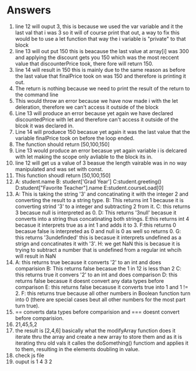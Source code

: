 # Answers
1. line 12 will ouput 3, this is because we used the var variable and it the last val that i was 3 so it will of course print that out, a way to fix this would be to use a let function that way the i variable is "private" to that block
2. line 13 will out put 150 this is beacause the last value at array[i] was 300 and applying the discount gets you 150 which was the most reccent value that discounterPrice took, there fore will return 150.
3. line 14 will result in 150 this is mainly due to the same reason as before the last value that finalPrice took on was 150 and therefore is printing it out. 
4. The return is nothing because we need to print the result of the return to the command line
5. This would throw an error because we have now made i with the let deleration, therefore we can't access it outside of the block
6. Line 13 will produce an error because yet again we have declared discountedPrice with let and therefore can't access it outside of the blcok it was declared in.
7. Line 14 will produece 150 becasue yet again it was the last value that the variable finalPrice took on before the loop ended.
8. The function should return [50,100,150]
9. Line 13 would produce an error becasue yet again variable i is delcared with let making the scope only avliable to the block its in.
10. line 12 will get us a value of 3 beasue the length vairable was in no way manipulated and was set with const.
11. This function shoudl return [50,100,150]
12. A: student.name B: student['Grad Year'] C:student.greeting() D:student["Favorite Teacher"].name E:student.courseLoad[0]
13. A: This is taking the string '3' and concatinating it with the integer 2 and converting the result to a string type. B: This returns int 1 because it is converting strind '3' to a integer and subtracting 2 from it. C: this returns 3 becasue null is interpreted as 0. D: This returns '3null' becasue it converts into a string thus concatinating both strings. E:this returns int 4 becasue it interprets true as a int 1 and adds it to 3. F:this returns 0 becasue false is interpreted as 0 and null is 0 as well so returns 0. G: this returns '3undefinded' this is becasue it interprets undefined as a strign and concatinates it with '3'. H: we get NaN this is becasue it is trying to subtract a number that is undefined from a regular int whcih will result in NaN
14. A: this returns true because it converts '2' to an int and does comparision B: This returns false becasue the 1 in 12 is less than 2 C: this returns true it convers '2' to an int and does comparison D: this returns false becasue it doesnt convert any data types before comparison E: this returns false becasuse it converts true into 1 and 1 != 2. F: this returns true because all other numbers in Boolean function turn into 0 (there are special cases beut all other numbers for the most part turn true).
15. == converts data types before comparision and === doesnt convert before comparision.
16. 21,45,5,2
17. the result is [2,4,6] basically what the modifyArray function does it iterate thru the array and create a new array to store them and as it is iterating thru old vals it calles the doSomething() functiom and applies it to them, resulting in the elements doubling in value.
18.  check js file 
19.  ouput is 1 4 3 2 